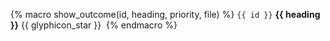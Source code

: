 

{% macro show_outcome(id, heading, priority, file) %}
<panel no-close >
<span slot="header" class="panel-title"><md>`{{ id }}` **{{ heading }}**</md> <span class="label label-danger">{{ glyphicon_star }}&nbsp;</span></span>
  <include src="{{ file }}" />
</panel>
{% endmacro %}